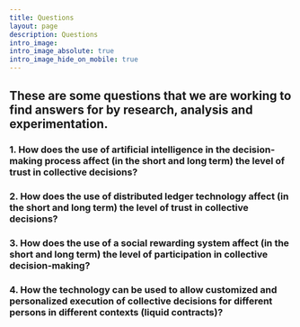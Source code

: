 ```yaml
---
title: Questions
layout: page
description: Questions
intro_image:
intro_image_absolute: true
intro_image_hide_on_mobile: true
---
```


## These are some questions that we are working to find answers for by research, analysis and experimentation.

### 1. How does the use of **artificial intelligence** in the decision-making process affect (in the short and long term) the level of trust in collective decisions?

### 2. How does the use of **distributed ledger** technology affect (in the short and long term) the level of trust in collective decisions?

### 3. How does the use of a **social rewarding system** affect (in the short and long term) the level of participation in collective decision-making?

### 4. How the technology can be used to allow customized and personalized execution of collective decisions for different persons in different contexts (liquid contracts)?

